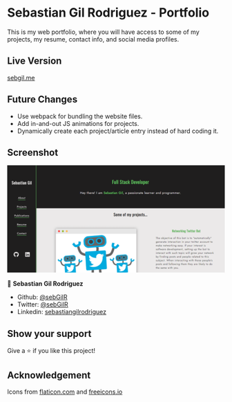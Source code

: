 # Sebastian Gil Rodriguez - Portfolio

This is my web portfolio, where you will have access to some of my projects, my resume, contact info, and social media profiles.

## Live Version

[sebgil.me](https://sebgil.me)

## Future Changes

- Use webpack for bundling the website files.
- Add in-and-out JS animations for projects.
- Dynamically create each project/article entry instead of hard coding it.

## Screenshot

![screenshot](assets/img/portfolio.png)

👤 **Sebastian Gil Rodriguez**

- Github: [@sebGilR](https://github.com/sebGilR)
- Twitter: [@sebGilR](https://twitter.com/sebGilR)
- Linkedin: [sebastiangilrodriguez](https://www.linkedin.com/in/sebastiangilrodriguez)

## Show your support

Give a ⭐️ if you like this project!

## Acknowledgement

Icons from [flaticon.com](https://www.flaticon.com/) and [freeicons.io](https://freeicons.io/)
